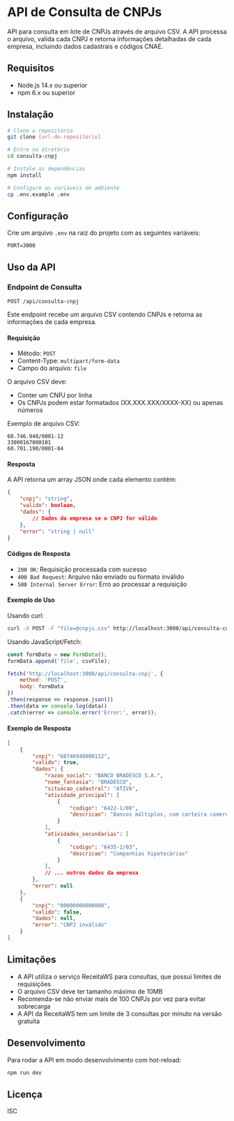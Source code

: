 # API de Consulta de CNPJs

API para consulta em lote de CNPJs através de arquivo CSV. A API processa o arquivo, valida cada CNPJ e retorna informações detalhadas de cada empresa, incluindo dados cadastrais e códigos CNAE.

## Requisitos

- Node.js 14.x ou superior
- npm 6.x ou superior

## Instalação

```bash
# Clone o repositório
git clone [url-do-repositorio]

# Entre no diretório
cd consulta-cnpj

# Instale as dependências
npm install

# Configure as variáveis de ambiente
cp .env.example .env
```

## Configuração

Crie um arquivo `.env` na raiz do projeto com as seguintes variáveis:

```env
PORT=3000
```

## Uso da API

### Endpoint de Consulta

`POST /api/consulta-cnpj`

Este endpoint recebe um arquivo CSV contendo CNPJs e retorna as informações de cada empresa.

#### Requisição

- Método: `POST`
- Content-Type: `multipart/form-data`
- Campo do arquivo: `file`

O arquivo CSV deve:
- Conter um CNPJ por linha
- Os CNPJs podem estar formatados (XX.XXX.XXX/XXXX-XX) ou apenas números

Exemplo de arquivo CSV:
```csv
60.746.948/0001-12
33000167000101
60.701.190/0001-04
```

#### Resposta

A API retorna um array JSON onde cada elemento contém:

```json
{
    "cnpj": "string",
    "valido": boolean,
    "dados": {
        // Dados da empresa se o CNPJ for válido
    },
    "error": "string | null"
}
```

#### Códigos de Resposta

- `200 OK`: Requisição processada com sucesso
- `400 Bad Request`: Arquivo não enviado ou formato inválido
- `500 Internal Server Error`: Erro ao processar a requisição

#### Exemplo de Uso

Usando curl:
```bash
curl -X POST -F "file=@cnpjs.csv" http://localhost:3000/api/consulta-cnpj
```

Usando JavaScript/Fetch:
```javascript
const formData = new FormData();
formData.append('file', csvFile);

fetch('http://localhost:3000/api/consulta-cnpj', {
    method: 'POST',
    body: formData
})
.then(response => response.json())
.then(data => console.log(data))
.catch(error => console.error('Error:', error));
```

#### Exemplo de Resposta

```json
[
    {
        "cnpj": "60746948000112",
        "valido": true,
        "dados": {
            "razao_social": "BANCO BRADESCO S.A.",
            "nome_fantasia": "BRADESCO",
            "situacao_cadastral": "ATIVA",
            "atividade_principal": [
                {
                    "codigo": "6422-1/00",
                    "descricao": "Bancos múltiplos, com carteira comercial"
                }
            ],
            "atividades_secundarias": [
                {
                    "codigo": "6435-2/03",
                    "descricao": "Companhias hipotecárias"
                }
            ],
            // ... outros dados da empresa
        },
        "error": null
    },
    {
        "cnpj": "00000000000000",
        "valido": false,
        "dados": null,
        "error": "CNPJ inválido"
    }
]
```

## Limitações

- A API utiliza o serviço ReceitaWS para consultas, que possui limites de requisições
- O arquivo CSV deve ter tamanho máximo de 10MB
- Recomenda-se não enviar mais de 100 CNPJs por vez para evitar sobrecarga
- A API da ReceitaWS tem um limite de 3 consultas por minuto na versão gratuita

## Desenvolvimento

Para rodar a API em modo desenvolvimento com hot-reload:

```bash
npm run dev
```

## Licença

ISC
